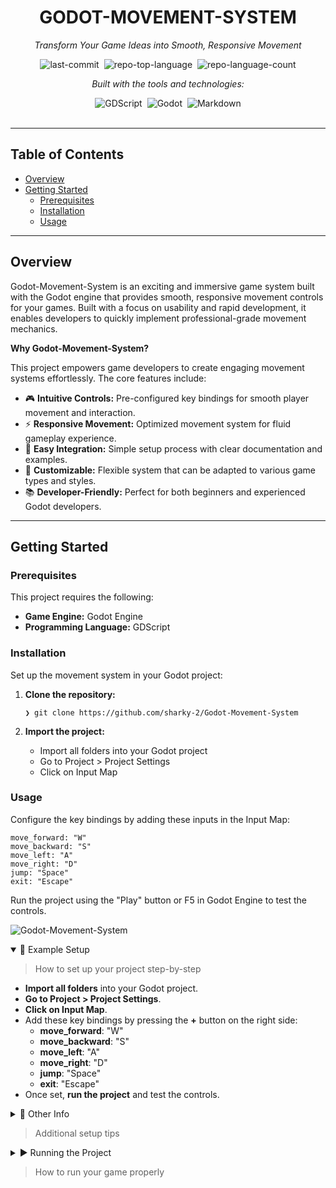 <div id="top" class="">

<div align="center" class="text-center">
<h1>GODOT-MOVEMENT-SYSTEM</h1>
<p><em>Transform Your Game Ideas into Smooth, Responsive Movement</em></p>

<img alt="last-commit" src="https://img.shields.io/github/last-commit/sharky-2/Godot-Movement-System?style=flat&logo=git&logoColor=white&color=0080ff" class="inline-block mx-1" style="margin: 0px 2px;">
<img alt="repo-top-language" src="https://img.shields.io/github/languages/top/sharky-2/Godot-Movement-System?style=flat&color=0080ff" class="inline-block mx-1" style="margin: 0px 2px;">
<img alt="repo-language-count" src="https://img.shields.io/github/languages/count/sharky-2/Godot-Movement-System?style=flat&color=0080ff" class="inline-block mx-1" style="margin: 0px 2px;">
<p><em>Built with the tools and technologies:</em></p>
<img alt="GDScript" src="https://img.shields.io/badge/GDScript-478CBF.svg?style=flat&logo=Godot-Engine&logoColor=white" class="inline-block mx-1" style="margin: 0px 2px;">
<img alt="Godot" src="https://img.shields.io/badge/Godot-478CBF.svg?style=flat&logo=Godot-Engine&logoColor=white" class="inline-block mx-1" style="margin: 0px 2px;">
<img alt="Markdown" src="https://img.shields.io/badge/Markdown-000000.svg?style=flat&logo=Markdown&logoColor=white" class="inline-block mx-1" style="margin: 0px 2px;">
</div>
<br>
<hr>
<h2>Table of Contents</h2>
<ul class="list-disc pl-4 my-0">
<li class="my-0"><a href="#overview">Overview</a></li>
<li class="my-0"><a href="#getting-started">Getting Started</a>
<ul class="list-disc pl-4 my-0">
<li class="my-0"><a href="#prerequisites">Prerequisites</a></li>
<li class="my-0"><a href="#installation">Installation</a></li>
<li class="my-0"><a href="#usage">Usage</a></li>
</ul>
</li>
</ul>
<hr>
<h2>Overview</h2>
<p>Godot-Movement-System is an exciting and immersive game system built with the Godot engine that provides smooth, responsive movement controls for your games. Built with a focus on usability and rapid development, it enables developers to quickly implement professional-grade movement mechanics.</p>
<p><strong>Why Godot-Movement-System?</strong></p>
<p>This project empowers game developers to create engaging movement systems effortlessly. The core features include:</p>
<ul class="list-disc pl-4 my-0">
<li class="my-0">🎮 <strong>Intuitive Controls:</strong> Pre-configured key bindings for smooth player movement and interaction.</li>
<li class="my-0">⚡ <strong>Responsive Movement:</strong> Optimized movement system for fluid gameplay experience.</li>
<li class="my-0">🔧 <strong>Easy Integration:</strong> Simple setup process with clear documentation and examples.</li>
<li class="my-0">🎯 <strong>Customizable:</strong> Flexible system that can be adapted to various game types and styles.</li>
<li class="my-0">📚 <strong>Developer-Friendly:</strong> Perfect for both beginners and experienced Godot developers.</li>
</ul>
<hr>
<h2>Getting Started</h2>
<h3>Prerequisites</h3>
<p>This project requires the following:</p>
<ul class="list-disc pl-4 my-0">
<li class="my-0"><strong>Game Engine:</strong> Godot Engine</li>
<li class="my-0"><strong>Programming Language:</strong> GDScript</li>
</ul>
<h3>Installation</h3>
<p>Set up the movement system in your Godot project:</p>
<ol>
<li class="my-0">
<p><strong>Clone the repository:</strong></p>
<pre><code class="language-sh">❯ git clone https://github.com/sharky-2/Godot-Movement-System
</code></pre>
</li>
<li class="my-0">
<p><strong>Import the project:</strong></p>
<ul class="list-disc pl-4 my-0">
<li class="my-0">Import all folders into your Godot project</li>
<li class="my-0">Go to Project > Project Settings</li>
<li class="my-0">Click on Input Map</li>
</ul>
</li>
</ol>
<h3>Usage</h3>
<p>Configure the key bindings by adding these inputs in the Input Map:</p>
<pre><code class="language-sh">move_forward: "W"
move_backward: "S"
move_left: "A"
move_right: "D"
jump: "Space"
exit: "Escape"
</code></pre>
<p>Run the project using the "Play" button or F5 in Godot Engine to test the controls.</p>

![Godot-Movement-System](https://raw.githubusercontent.com/sharky-2/Godot-Movement-System/main/demo-movement.gif)

<details open>
<summary>
   🧪 Example Setup

   > How to set up your project step-by-step
</summary>

   - **Import all folders** into your Godot project.
   - **Go to Project > Project Settings**.
   - **Click on Input Map**.
   - Add these key bindings by pressing the **+** button on the right side:
     - **move_forward**: "W"
     - **move_backward**: "S"
     - **move_left**: "A"
     - **move_right**: "D"
     - **jump**: "Space"
     - **exit**: "Escape"
   - Once set, **run the project** and test the controls.

</details>



<details>
<summary>
   📄 Other Info
   
   > Additional setup tips
</summary>

   - **Key Bindings**:
     - **move_forward**: "W"
     - **move_backward**: "S"
     - **move_left**: "A"
     - **move_right**: "D"
     - **jump**: "Space"
     - **exit**: "Escape"
   
   - **Next Steps**  
     Once you've configured the key bindings, you can focus on building out the gameplay mechanics and adding assets to bring your game to life.

</details>

</details> <details> <summary> ▶️ Running the Project

> How to run your game properly

</summary>

  - Open the project in Godot Engine.

  - Run the project using the "Play" button or F5.

  - Test the key bindings to ensure smooth gameplay.

</details>

